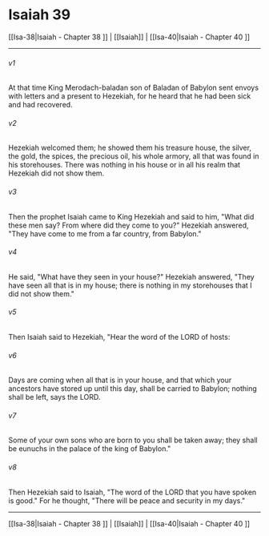 # Isaiah 39

[[Isa-38|Isaiah - Chapter 38 ]] | [[Isaiah]] | [[Isa-40|Isaiah - Chapter 40 ]]
***

###### v1
At that time King Merodach-baladan son of Baladan of Babylon sent envoys with letters and a present to Hezekiah, for he heard that he had been sick and had recovered.
###### v2
Hezekiah welcomed them; he showed them his treasure house, the silver, the gold, the spices, the precious oil, his whole armory, all that was found in his storehouses. There was nothing in his house or in all his realm that Hezekiah did not show them.
###### v3
Then the prophet Isaiah came to King Hezekiah and said to him, "What did these men say? From where did they come to you?" Hezekiah answered, "They have come to me from a far country, from Babylon."
###### v4
He said, "What have they seen in your house?" Hezekiah answered, "They have seen all that is in my house; there is nothing in my storehouses that I did not show them."
###### v5
Then Isaiah said to Hezekiah, "Hear the word of the LORD of hosts:
###### v6
Days are coming when all that is in your house, and that which your ancestors have stored up until this day, shall be carried to Babylon; nothing shall be left, says the LORD.
###### v7
Some of your own sons who are born to you shall be taken away; they shall be eunuchs in the palace of the king of Babylon."
###### v8
Then Hezekiah said to Isaiah, "The word of the LORD that you have spoken is good." For he thought, "There will be peace and security in my days."

***

[[Isa-38|Isaiah - Chapter 38 ]] | [[Isaiah]] | [[Isa-40|Isaiah - Chapter 40 ]]
